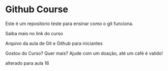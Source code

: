 # Github Course

Este é um repositorio teste para ensinar como o git funciona. 

Saiba mais no link do curso

Arquivo da aula de Git e Github para iniciantes

Gostou do Curso? Quer mais? Ajude com um doação, até um café é valido!

alterado para aula 16
